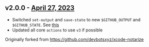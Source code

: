 ## v2.0.0 - [April 27, 2023](https://github.com/lando/auto-deploy-action/releases/tag/v2.0.0)

* Switched `set-output` and `save-state` to new `$GITHUB_OUTPUT` and `$GITHUB_STATE`. See [this](https://github.blog/changelog/2022-10-11-github-actions-deprecating-save-state-and-set-output-commands/)
* Updated all core `actions` to use `v3` if possible

Originally forked from https://github.com/devbotsxyz/xcode-notarize
